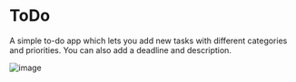 # ToDo
A simple to-do app which lets you add new tasks with different categories and priorities. You can also add a deadline and description.

![image](https://user-images.githubusercontent.com/72391139/123300307-c1aae300-d51a-11eb-8303-8944f3fb3159.png)
